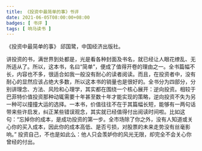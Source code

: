 ```yaml
---
title: 《投资中最简单的事》书评
date: 2021-06-05T08:00:00+08:00
badges: [ 书评 ]
tags: [ 响马读书 ]
---
```


《投资中最简单的事》 邱国鹭，中国经济出版社。

讲投资的书，满世界到处都是，光是看各种封面及书名，就已经让人眼花缭乱、无所适从了。所以，这本书，名曰“简单”，便成了值得开卷的理由之一。全书篇幅不长，内容也不多，很适合如我一般没有耐心的读者阅读。而且，在投资者中，没有耐心的显然应该占绝大多数，所以这本书的销量也是很好的。全书分为四部分，分别讲理念、方法、风险和心理学，其实都在围绕一个核心展开：逆向投资。相较于巴菲特价值投资那种动辄需要十年甚至数十年才能实现的策略，逆向投资不失为另一种可以撞撞大运的选择。一本书，价值往往不在于其篇幅长短，能够有一两句话带来些许启发，纠正某些错误观念，其实就已经值得付出阅读时间啦。比如这句：“忘掉你的成本，是成功投资的第一步。全市场除了你之外，没有人知道或关心你的买入成本，因此你的成本高低、是否亏损，对股票的未来走势没有丝毫影响。” 投资自己，不也是如此么：他人只会羡妒你的风光无限，却完全不会关心你曾经的付出。
